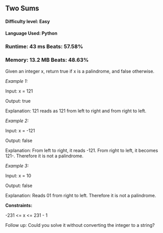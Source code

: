 ## Two Sums

#### **Difficulty level:** Easy

#### **Language Used:** Python

### Runtime: 43 ms **Beats: 57.58%**
### Memory: 13.2 MB **Beats: 48.63%**

Given an integer x, return true if x is a palindrome, and false otherwise.

_Example 1:_

Input: x = 121

Output: true

Explanation: 121 reads as 121 from left to right and from right to left.

_Example 2:_

Input: x = -121

Output: false

Explanation: From left to right, it reads -121. From right to left, it becomes 121-. Therefore it is not a palindrome.

_Example 3:_

Input: x = 10

Output: false

Explanation: Reads 01 from right to left. Therefore it is not a palindrome.
 

**Constraints:**

-231 <= x <= 231 - 1
 

Follow up: Could you solve it without converting the integer to a string?
